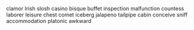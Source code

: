 clamor
Irish
slosh
casino
bisque
buffet
inspection
malfunction
countess
laborer
leisure
chest
comet
iceberg
jalapeno
tailpipe
cabin
conceive
sniff
accommodation
platonic
awkward

